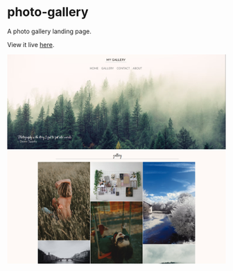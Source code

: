 # photo-gallery

A photo gallery landing page.

View it live [here](https://dianapadre.github.io/photo-gallery/).

![Screenshot 1](Screenshot1.png)
![Screenshot 2](Screenshot2.png)
